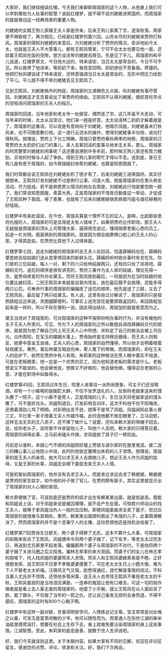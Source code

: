 
大家好，我们继续细读红楼。今天我们来聊聊周瑞家的这个人物，从他身上我们可以学到哪些为人处事的智慧？说起红楼梦，就不得不说刘姥姥进荣国府，而周瑞家的就是推动这一经典场景的重要人物。

刘姥姥的女婿王狗儿家跟王夫人家是宗亲，后来王狗儿家离了京，逐渐败落，两家便不再联络了。再次相见，已经是红楼梦的第六回，山穷水尽的刘姥姥来贾府打秋风。周瑞家的得知刘姥姥的来意后，为刘姥姥分析了贾府的情况，告诉他如今太太，也就是王夫人不大管事儿，都有王熙凤管家，宁可不会太太也要见他一面，还趁着王熙凤吃饭的空隙，想方设法带刘姥姥去拜见。先是见了平儿，周瑞家的和平儿说道，红楼梦原文，今日他大远的，特来请安，当日太太是常会的，今日不可不见。所以我带了他进来，等奶奶下来，我信息回明，奶奶想也不责备我。莽撞的。他把打秋风硬说成了特来请安，还特意强调当日太太是常会的，无形中把压力给到了平儿。平儿就不得不带刘姥姥去见王熙凤了。

见到王熙凤，刘姥姥格外的拘促，周瑞家的又递眼色又点拨，叫刘姥姥有事尽管回。刘姥姥这才支吾着说出了来贾府的缘由。王熙凤不认得刘姥姥，便趁其吃早点的空档询问周瑞家的王夫人的指示。

周瑞家的回道，当年他家和老太爷一处做官，偶然连了宗，这几年虽不大走动，可当年来的时候，太太从没空过，他们来一趟是好意，太太说请林二奶奶才躲着就是了。周瑞家的这番话，可以说是有意倾向于刘姥姥，他暗示凤姐，刘姥姥虽未打秋风来，也不可随意敷衍他。这一波行云流水的操作，使得刘姥姥事半功倍，成功打得秋风。按理说，贾府上下分工明确，周瑞只管贾府春秋两季的地租，周瑞家的只管贾府太太奶奶们出门的事儿，来人去客回话的差事与他本无关系，那么，周瑞家的何苦要管刘姥姥的闲事呢？这还要追溯到许多年前，那时候王狗儿家还有势力猪肋，买地的时候与人起了争执，得到王狗儿家的帮忙才得以平息。说到底，昔日王狗儿是有恩于周瑞的，如今周瑞媳妇肯帮刘姥姥，也算是知恩图报了。

我们时常都会说王熙凤在刘姥姥处积了德才有了，后来刘姥姥三进荣国府。其实仔细想来，王熙凤打发刘姥姥不过是例行公事，问道人情，倒是周瑞家的在里头奔走活动，尽力促成。若不是熟悉贾父情况的他左右周旋，刘姥姥此行怕是要空跑一趟了。我们常说知恩图报，善莫大焉，正是周瑞家的不惜昔日勤奋这一举动，才促成了王熙凤种下善因，得了善果，也就有了后来刘姥姥砸锅卖铁救巧姐与烟花柳巷的好结局。

红楼梦中有条批语说，在今世，周瑞夫算是个情怀不忘的证人。是啊，比起那些恩将仇报的人，周瑞家的可是显得是太有人情味了。如果把贾府比作职场，那王夫人无疑就是周瑞家的顶头上司管理大家，逼得德克说过，懂得揣摩老板心思的员工，前途一片光明。面面俱到的周瑞家的，就是因为很会揣摩佛口蛇心的王夫人的心思，才得其庇佑，在贾府比其他下人过得体面。

红楼梦第七回，送走刘姥姥的周瑞家的去王夫人处回话，恰逢薛姨妈也在，薛姨妈便差她去给姑娘们送从宫里带回来的新鲜头花。薛姨妈吩咐她办事时有言在先，你们家的三位姑娘，每人一对，剩下的六只给林姑娘两只，还有四只给了凤哥吧。薛姨妈交代，送花的顺序是很有讲究的，贾府三春作为主人家的姑娘，理应先得一次，是贾母疼爱的外孙女黛玉。而将王熙凤放到最后，一则是因为在当时姑娘的地位要比媳妇高，二则王熙凤本来就是自家内侄女，放在最后既不会挑理，还能多得两只公花。可奉命行事的周瑞家的偏偏改了送花的顺序，他先是送了三醇，又去了王熙凤处，最后留了两只给黛玉。有人说，这里有些过分解读了，周瑞家的只是按照路程远近来送，贪图腿脚便利，可事实上送完宫花是要原路返回的，来回路程加起来是一样的，所以不存在便利一说。因此得出结论，周锐加的就是故意而为之。

黛玉当场对了周瑞家的，可对周瑞家的这种不按照吩咐办事的行为，并没有被他的主子王夫人所责问。可见，作为下人的周瑞家的之所以敢擅自调改薛姨妈交代的顺序，就是因为他了解自己的上司王夫人心中所想，并料定了自己的做法会被上司应允。众所周知，在宝玉的婚姻大事上，贾母始终是支持穆氏姻缘，而王夫人则相反，她更中意金玉良缘。王夫人的心思，周瑞家的自然懂得，所以他才会明着暗着轻视黛玉。果然，事后林黛玉暗自伤神，寄人篱下的卑微。而周瑞家的，却在王夫人的庇护下，依然在贾府中有人有雨。朱莉家的这种做法在旁人眼中着实不地道，可是在老板眼里，他一定是一个优秀的员工，因为他知道老板的需求是什么，老板想说又不能说的，他会替他说，想做又不好做的，他会替他做。懂得迎合老板的心意，才能在职场中如鱼得水。

红楼梦第45回，王熙凤过年生日，院里人来客往一派热闹景象，可主子们还没喝酒，却有一个小厮喝的是酩酊大醉，不仅不张罗送礼的人，反倒将老娘家送来的馒头撒了一院子。这个小厮不是旁人，正是周瑞的儿子。生日当天将老娘家送的馒头撒了，可不是好兆头。凤姐知道后，打发彩明去训斥，这次不料他不仅不知悔改，还借着酒劲儿骂了明明，对彩明出言不逊，就等于是骂了凤姐。凤姐闻知此事火冒三丈，平日里一家子借着王夫人作威作福，此时连他都不放在眼里了，立马动怒，这样无法无天的王八羔子，还不撵了做什么？说罢，还叫来赖大家的带嫂子回去，说，给你老头子，梁府里不许收留他儿子，叫他个人去吧。赖大家的只得答应着。周瑞家的闻得此事，立马前来磕头作揖，求凤姐放了其子打一顿扣血。

月前足以谁料，本就心气不顺的凤姐刚好撞上贾琏与波尔家的在屋里鬼混。接二连三的糟心事儿让他怒火中烧，此时的他铁定要撵出朱莉的儿子泄愤。按理说，周瑞家的是王夫人的亲信，她大可以求王夫人去救她儿子。想必王夫人作为凤姐的姑母，又是王家的长辈，凤姐定会咽下委屈去卖王夫人人情。

可是机智如周瑞家的，他并没有去求王夫人，而是舍近求远去求了赖嬷嬷。赖嬷嬷是贾府的家生奴才，如今他的孙子做了官儿，在贾府颇有面子。其实这里就显示出了周瑞家的对人心理的拿捏。

赖大即便做了官，可说到底还是贾府的奴才出生有赖某某出面，就是低姿态。既能和凤姐说上话，对于凤姐来说是被囚理理，就不会产生反感。可倘若兴师动众的找王夫人，就等于拿凤姐当外人一般的去压制。即便凤姐委曲求全卖了面子，但日后周瑞家的就很难与其相处。果然，赖某某出面顺利救出了朱瑞的儿子，此事圆满解决了。然而周瑞家的并不是个息事宁人的主播，这份怨恨他还是找机会给报了。

红楼梦第71回贾母生日那天，两个婆子得罪了尤氏，这本不算什么大事，可周瑞家的却跑来告诉了王熙凤，凤姐便命令将两个婆子捆了，记下名字，等老太太过完生日，再送到尤氏那里平起发落。偏偏那两个婆子与周瑞家的不对付，于是他将两个婆子捆了关进马圈之后又捣鬼，骗林志孝家的来大观园。而婆子们的女儿在林志孝的挑唆下，托人找凤姐的婆婆邢夫人求情。邢夫人和王熙凤婆媳素来是不睦，正好借题发挥，说王熙凤平日里不孝敬婆婆便罢了，可在老太太生日上小题大做，难为下人不替老太太祈福。汪锡凤又气又恼，脸憋得通红，连忙解是事情的经过。不料当事人尤氏并不领情，还怪他多管闲事，连王夫人也责怪王熙凤不重视老太太的千秋，王熙凤委屈的是当场泪流满面，一连串的冤屈让他有口难言。可这一切的始作俑者就是看上去人畜无害的周瑞家的，他耍了小手腕，就让王熙凤在众人面前丢了脸，栽了跟头，不仅报了当年的一箭之仇，还让自己毫发无损的全身而退，不得不感叹，周瑞家的这时有800个心眼子啊。

红楼梦中有这样一副对联，世事洞明皆学问，人情练达记文章。宝玉常常是对此嗤之以鼻，可宝玉是富贵闲散的少爷，他可以随性而为。而普通人在俗世江湖的柴米油盐里摸爬滚打，想要在社会上生存下去，身上就难免要沾染周瑞家的身上这些事情。江湖智慧。至此，朱莉家的是恶是善，就教于世人去评说吧。

好，我们今天就读到这里。关于本期内容，如果大家有不同的见解，欢迎在评论区留言。感谢您的点赞、评论、转发和关注。好，我们下次再会。


